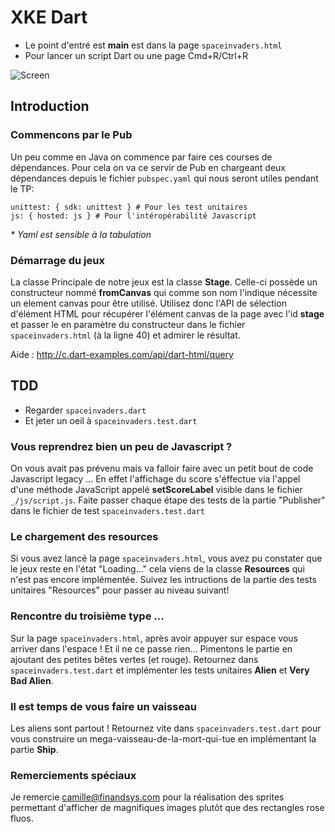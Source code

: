 XKE Dart
========

* Le point d'entré est **main** est dans la page `spaceinvaders.html`
* Pour lancer un script Dart ou une page Cmd+R/Ctrl+R

![Screen](https://raw.github.com/mbreton/xke_dart/master/_/img/screen.jpg)


## Introduction

### Commencons par le Pub
Un peu comme en Java on commence par faire ces courses de dépendances. Pour cela on va ce servir de Pub en chargeant deux dépendances depuis le fichier `pubspec.yaml` qui nous seront utiles pendant le TP:

	unittest: { sdk: unittest } # Pour les test unitaires
	js: { hosted: js } # Pour l'intéropérabilité Javascript
	
_* Yaml est sensible à la tabulation_

### Démarrage du jeux
La classe Principale de notre jeux est la classe **Stage**. Celle-ci possède un constructeur nommé **fromCanvas** qui comme son nom l'indique nécessite un element canvas pour être utilisé.
Utilisez donc l'API de sélection d'élément HTML pour récupérer l'élément canvas de la page avec l'id **stage** et passer le en paramètre du constructeur dans le fichier `spaceinvaders.html` (à la ligne 40) et admirer le résultat.

Aide : <http://c.dart-examples.com/api/dart-html/query>


## TDD

* Regarder `spaceinvaders.dart`
* Et jeter un oeil à `spaceinvaders.test.dart`

### Vous reprendrez bien un peu de Javascript ?

On vous avait pas prévenu mais va falloir faire avec un petit bout de code Javascript legacy …
En effet l'affichage du score s'éffectue via l'appel d'une méthode JavaScript appelé **setScoreLabel** visible dans le fichier `_/js/script.js`. Faite passer chaque étape des tests de la partie "Publisher" dans le fichier de test `spaceinvaders.test.dart`

### Le chargement des resources
Si vous avez lancé la page `spaceinvaders.html`, vous avez pu constater que le jeux reste en l'état "Loading…" cela viens de la classe **Resources** qui n'est pas encore implémentée. Suivez les intructions de la partie des tests unitaires "Resources" pour passer au niveau suivant!

### Rencontre du troisième type ...
Sur la page `spaceinvaders.html`, après avoir appuyer sur espace vous arriver dans l'espace ! Et il ne ce passe rien…
Pimentons le partie en ajoutant des petites bêtes vertes (et rouge). Retournez dans `spaceinvaders.test.dart` et implémenter les tests unitaires **Alien** et **Very Bad Alien**.

### Il est temps de vous faire un vaisseau
Les aliens sont partout ! Retournez vite dans `spaceinvaders.test.dart` pour vous construire un mega-vaisseau-de-la-mort-qui-tue en implémentant la partie **Ship**.


### Remerciements spéciaux
Je remercie camille@finandsys.com pour la réalisation des sprites permettant d'afficher de magnifiques images plutôt que des rectangles rose fluos.